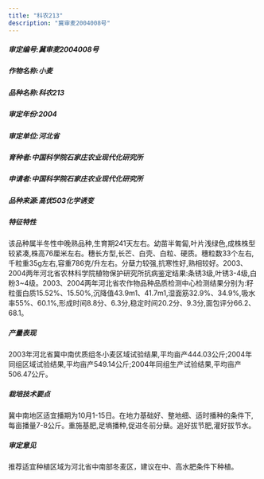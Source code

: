 ```yaml
---
title: "科农213"
description: "冀审麦2004008号"
---
```

##### 审定编号:冀审麦2004008号

##### 作物名称:小麦

##### 品种名称:科农213

##### 审定年份:2004

##### 审定单位:河北省

##### 育种者:中国科学院石家庄农业现代化研究所

##### 申请者:中国科学院石家庄农业现代化研究所

##### 品种来源:高优503化学诱变

##### 特征特性
该品种属半冬性中晚熟品种,生育期241天左右。幼苗半匍匐,叶片浅绿色,成株株型较紧凑,株高76厘米左右。穗长方型,长芒、白壳、白粒、硬质。穗粒数33个左右,千粒重35g左右,容重786克/升左右。分蘖力较强,抗寒性好,熟相较好。2003、2004两年河北省农林科学院植物保护研究所抗病鉴定结果:条锈3级,叶锈3-4级,白粉3~4级。2003、2004两年河北省农作物品种品质检测中心检测结果分别为:籽粒蛋白质15.52%、15.50%,沉降值43.9m1、41.7m1,湿面筋32.9%、34.9%,吸水率55%、60.1%,形成时间8.8分、6.3分,稳定时间20.2分、9.3分,面包评分66.2、68.1。

##### 产量表现
2003年河北省冀中南优质组冬小麦区域试验结果,平均亩产444.03公斤;2004年同组区域试验结果,平均亩产549.14公斤;2004年同组生产试验结果,平均亩产506.47公斤。

##### 栽培技术要点
冀中南地区适宜播期为10月1-15日。在地力基础好、整地细、适时播种的条件下,每亩播量7-8公斤。重施基肥,足墒播种,促进冬前分蘖。追好拔节肥,灌好拔节水。

##### 审定意见
推荐适宜种植区域为河北省中南部冬麦区，建议在中、高水肥条件下种植。
